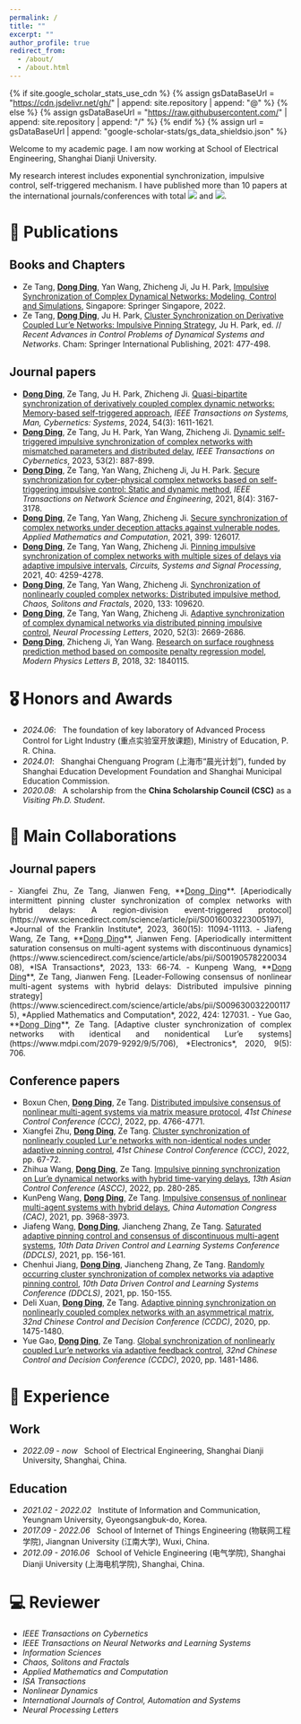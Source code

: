 ```yaml
---
permalink: /
title: ""
excerpt: ""
author_profile: true
redirect_from: 
  - /about/
  - /about.html
---
```


{% if site.google_scholar_stats_use_cdn %}
{% assign gsDataBaseUrl = "https://cdn.jsdelivr.net/gh/" | append: site.repository | append: "@" %}
{% else %}
{% assign gsDataBaseUrl = "https://raw.githubusercontent.com/" | append: site.repository | append: "/" %}
{% endif %}
{% assign url = gsDataBaseUrl | append: "google-scholar-stats/gs_data_shieldsio.json" %}

<span class='anchor' id='about-me'></span>

Welcome to my academic page. I am now working at School of Electrical Engineering, Shanghai Dianji University.

My research interest includes exponential synchronization, impulsive control, self-triggered mechanism. I have published more than 10 papers at the international journals/conferences with total <a href='https://scholar.google.com/citations?user=DysRrzMAAAAJ'><img src="https://img.shields.io/endpoint?url={{ url | url_encode }}&logo=Google%20Scholar&labelColor=f6f6f6&color=9cf&style=flat&label=citations"></a> and ![](https://img.shields.io/badge/h--index-6-brightgreen).

<!--<span id='aaa'></span>-->


<!--# 🔥 News
- *2022.09*: &nbsp; Engage in School of Electrical Engineering, Shanghai Dianji University.
- *2022.06*: &nbsp; Graduate from Jiangnan University and get Ph. D. degree. -->

# 📝 Publications 
## **Books and Chapters** 
- Ze Tang, **<u>Dong Ding</u>**, Yan Wang, Zhicheng Ji, Ju H. Park, [Impulsive Synchronization of Complex Dynamical Networks: Modeling, Control and Simulations](https://link.springer.com/book/10.1007/978-981-16-5383-4), Singapore: Springer Singapore, 2022. <strong><span class='show_paper_citations' data='DysRrzMAAAAJ:UebtZRa9Y70C'></span></strong>
- Ze Tang, **<u>Dong Ding</u>**, Ju H. Park, [Cluster Synchronization on Derivative Coupled Lur’e Networks: Impulsive Pinning Strategy](https://link.springer.com/chapter/10.1007/978-3-030-49123-9_20), Ju H. Park, ed. // *Recent Advances in Control Problems of Dynamical Systems and Networks*. Cham: Springer International Publishing, 2021: 477-498. 

## **Journal papers**
- **<u>Dong Ding</u>**, Ze Tang, Ju H. Park, Zhicheng Ji. [Quasi-bipartite synchronization of derivatively coupled complex dynamic networks: Memory-based self-triggered approach](https://ieeexplore.ieee.org/document/10320378), *IEEE Transactions on Systems, Man, Cybernetics: Systems*, 2024, 54(3): 1611-1621. <strong><span class='show_paper_citations' data='DysRrzMAAAAJ:Zph67rFs4hoC'></span></strong>
- **<u>Dong Ding</u>**, Ze Tang, Ju H. Park, Yan Wang, Zhicheng Ji. [Dynamic self-triggered impulsive synchronization of complex networks with mismatched parameters and distributed delay](https://ieeexplore.ieee.org/abstract/document/9774960/), *IEEE Transactions on Cybernetics*, 2023, 53(2): 887-899. <strong><span class='show_paper_citations' data='DysRrzMAAAAJ:5nxA0vEk-isC'></span></strong>
- **<u>Dong Ding</u>**, Ze Tang, Yan Wang, Zhicheng Ji, Ju H. Park. [Secure synchronization for cyber-physical complex networks based on self-triggering impulsive control: Static and dynamic method](https://ieeexplore.ieee.org/abstract/document/9521828), *IEEE Transactions on Network Science and Engineering*, 2021, 8(4): 3167-3178. <strong><span class='show_paper_citations' data='DysRrzMAAAAJ:W7OEmFMy1HYC'></span></strong>
- **<u>Dong Ding</u>**, Ze Tang, Yan Wang, Zhicheng Ji. [Secure synchronization of complex networks under deception attacks against vulnerable nodes](https://www.sciencedirect.com/science/article/abs/pii/S0096300321000655), *Applied Mathematics and Computation*, 2021, 399: 126017. <strong><span class='show_paper_citations' data='DysRrzMAAAAJ:UeHWp8X0CEIC'></span></strong>
- **<u>Dong Ding</u>**, Ze Tang, Yan Wang, Zhicheng Ji. [Pinning impulsive synchronization of complex networks with multiple sizes of delays via adaptive impulsive intervals](https://link.springer.com/article/10.1007/s00034-021-01682-0), *Circuits, Systems and Signal Processing*, 2021, 40: 4259-4278. <strong><span class='show_paper_citations' data='DysRrzMAAAAJ:IjCSPb-OGe4C'></span></strong>
- **<u>Dong Ding</u>**, Ze Tang, Yan Wang, Zhicheng Ji. [Synchronization of nonlinearly coupled complex networks: Distributed impulsive method](https://www.sciencedirect.com/science/article/abs/pii/S0960077920300199), *Chaos, Solitons and Fractals*, 2020, 133: 109620. <strong><span class='show_paper_citations' data='DysRrzMAAAAJ:u5HHmVD_uO8C'></span></strong>
- **<u>Dong Ding</u>**, Ze Tang, Yan Wang, Zhicheng Ji. [Adaptive synchronization of complex dynamical networks via distributed pinning impulsive control](https://link.springer.com/article/10.1007/s11063-020-10373-x), *Neural Processing Letters*, 2020, 52(3): 2669-2686. <strong><span class='show_paper_citations' data='DysRrzMAAAAJ:9yKSN-GCB0IC'></span></strong>
- **<u>Dong Ding</u>**, Zhicheng Ji, Yan Wang. [Research on surface roughness prediction method based on composite penalty regression model](https://www.worldscientific.com/doi/abs/10.1142/S0217984918401152), *Modern Physics Letters B*, 2018, 32: 1840115. <strong><span class='show_paper_citations' data='DysRrzMAAAAJ:d1gkVwhDpl0C'></span></strong>

# 🎖 Honors and Awards
- *2024.06*: &nbsp; The foundation of key laboratory of Advanced Process Control for Light Industry (重点实验室开放课题), Ministry of Education, P. R. China.
- *2024.01*: &nbsp; Shanghai Chenguang Program (上海市“晨光计划”), funded by Shanghai Education Development Foundation and Shanghai Municipal Education Commission.
- *2020.08*: &nbsp; A scholarship from the **China Scholarship Council (CSC)** as a *Visiting Ph.D. Student*.

# 💬 Main Collaborations
## **Journal papers**
<div style="text-align: justify;">
- Xiangfei Zhu, Ze Tang, Jianwen Feng, **<u>Dong Ding</u>**. [Aperiodically intermittent pinning cluster synchronization of complex networks with hybrid delays: A region-division event-triggered protocol](https://www.sciencedirect.com/science/article/pii/S0016003223005197), *Journal of the Franklin Institute*, 2023, 360(15): 11094-11113. <strong><span class='show_paper_citations' data='DysRrzMAAAAJ:KlAtU1dfN6UC'></span></strong>
- Jiafeng Wang, Ze Tang, **<u>Dong Ding</u>**, Jianwen Feng. [Aperiodically intermittent saturation consensus on multi-agent systems with discontinuous dynamics](https://www.sciencedirect.com/science/article/abs/pii/S0019057822003408), *ISA Transactions*, 2023, 133: 66-74. <strong><span class='show_paper_citations' data='DysRrzMAAAAJ:MXK_kJrjxJIC'></span></strong>
- Kunpeng Wang, **<u>Dong Ding</u>**, Ze Tang, Jianwen Feng. [Leader-Following consensus of nonlinear multi-agent systems with hybrid delays: Distributed impulsive pinning strategy](https://www.sciencedirect.com/science/article/abs/pii/S0096300322001175), *Applied Mathematics and Computation*, 2022, 424: 127031. <strong><span class='show_paper_citations' data='DysRrzMAAAAJ:hqOjcs7Dif8C'></span></strong>
- Yue Gao, **<u>Dong Ding</u>**, Ze Tang. [Adaptive cluster synchronization of complex networks with identical and nonidentical Lur’e systems](https://www.mdpi.com/2079-9292/9/5/706), *Electronics*, 2020, 9(5): 706. <strong><span class='show_paper_citations' data='DysRrzMAAAAJ:2osOgNQ5qMEC'></span></strong>
</div>

## **Conference papers**
- Boxun Chen, **<u>Dong Ding</u>**, Ze Tang. [Distributed impulsive consensus of nonlinear multi-agent systems via matrix measure protocol](https://ieeexplore.ieee.org/abstract/document/9902281), *41st Chinese Control Conference (CCC)*, 2022, pp. 4766-4771.
- Xiangfei Zhu, **<u>Dong Ding</u>**, Ze Tang. [Cluster synchronization of nonlinearly coupled Lur'e networks with non-identical nodes under adaptive pinning control](https://ieeexplore.ieee.org/abstract/document/9901864/), *41st Chinese Control Conference (CCC)*, 2022, pp. 67-72.
- Zhihua Wang, **<u>Dong Ding</u>**, Ze Tang. [Impulsive pinning synchronization on Lur’e dynamical networks with hybrid time-varying delays](https://ieeexplore.ieee.org/abstract/document/9828339/), *13th Asian Control Conference (ASCC)*, 2022, pp. 280-285.
- KunPeng Wang, **<u>Dong Ding</u>**, Ze Tang. [Impulsive consensus of nonlinear multi-agent systems with hybrid delays](https://ieeexplore.ieee.org/abstract/document/9728607/), *China Automation Congress (CAC)*, 2021, pp. 3968-3973.
- Jiafeng Wang, **<u>Dong Ding</u>**, Jiancheng Zhang, Ze Tang. [Saturated adaptive pinning control and consensus of discontinuous multi-agent systems](https://ieeexplore.ieee.org/abstract/document/9455563/), *10th Data Driven Control and Learning Systems Conference (DDCLS)*, 2021, pp. 156-161.
- Chenhui Jiang, **<u>Dong Ding</u>**, Jiancheng Zhang, Ze Tang. [Randomly occurring cluster synchronization of complex networks via adaptive pinning control](https://ieeexplore.ieee.org/abstract/document/9455459/), *10th Data Driven Control and Learning Systems Conference (DDCLS)*, 2021, pp. 150-155.
- Deli Xuan, **<u>Dong Ding</u>**, Ze Tang. [Adaptive pinning synchronization on nonlinearly coupled complex networks with an asymmetrical matrix](https://ieeexplore.ieee.org/abstract/document/9164731/), *32nd Chinese Control and Decision Conference (CCDC)*, 2020, pp. 1475-1480.
- Yue Gao, **<u>Dong Ding</u>**, Ze Tang. [Global synchronization of nonlinearly coupled Lur’e networks via adaptive feedback control](https://ieeexplore.ieee.org/abstract/document/9164879/), *32nd Chinese Control and Decision Conference (CCDC)*, 2020, pp. 1481-1486.


# 📖 Experience
## **Work**
- *2022.09 - now* &nbsp; School of Electrical Engineering, Shanghai Dianji University, Shanghai, China.

## **Education**
- *2021.02 - 2022.02* &nbsp; Institute of Information and Communication, Yeungnam University, Gyeongsangbuk-do, Korea.
- *2017.09 - 2022.06* &nbsp; School of Internet of Things Engineering (物联网工程学院), Jiangnan University (江南大学), Wuxi, China. 
- *2012.09 - 2016.06* &nbsp; School of Vehicle Engineering (电气学院), Shanghai Dianji University (上海电机学院), Shanghai, China. 

# 💻 Reviewer
- *IEEE Transactions on Cybernetics*
- *IEEE Transactions on Neural Networks and Learning Systems*
- *Information Sciences*
- *Chaos, Solitons and Fractals*
- *Applied Mathematics and Computation*
- *ISA Transactions*
- *Nonlinear Dynamics*
- *International Journals of Control, Automation and Systems*
- *Neural Processing Letters*
